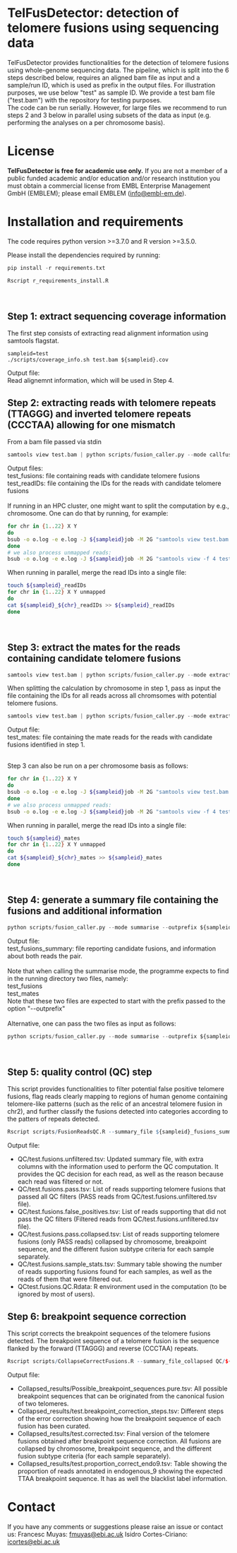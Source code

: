# TelFusDetector: detection of telomere fusions using sequencing data
TelFusDetector provides functionalities for the detection of telomere fusions using whole-genome sequencing data.
The pipeline, which is split into the 6 steps described below, requires an aligned bam file as input and a sample/run ID, which is used as prefix in the output files. For illustration purposes, we use below "test" as sample ID. 
We provide a test bam file ("test.bam") with the repository for testing purposes.<br>
The code can be run serially. However, for large files we recommend to run steps 2 and 3 below in parallel using subsets of the data as input (e.g. performing the analyses on a per chromosome basis).<br>

# License
**TelFusDetector is free for academic use only.** If you are not a member of a public funded academic and/or education and/or research institution you must obtain a commercial license from EMBL Enterprise Management GmbH (EMBLEM); please email EMBLEM (info@embl-em.de).

# Installation and requirements
The code requires python version >=3.7.0 and R version >=3.5.0.

Please install the dependencies required by running:<br>
```python
pip install -r requirements.txt
```
```R
Rscript r_requirements_install.R
```
<br>

## Step 1: extract sequencing coverage information

The first step consists of extracting read alignment information using samtools flagstat.<br>
```
sampleid=test
./scripts/coverage_info.sh test.bam ${sampleid}.cov
```

Output file:<br>
Read alignemnt information, which will be used in Step 4. 

## Step 2: extracting reads with telomere repeats (TTAGGG) and inverted telomere repeats (CCCTAA) allowing for one mismatch

From a bam file passed via stdin<br>
```python
samtools view test.bam | python scripts/fusion_caller.py --mode callfusions  --outprefix ${sampleid}
```
Output files:<br>
test_fusions: file containing reads with candidate telomere fusions<br>
test_readIDs: file containing the IDs for the reads with candidate telomere fusions<br>
<br>
If running in an HPC cluster, one might want to split the computation by e.g., chromosome. One can do that by running, for example:<br>

```bash
for chr in {1..22} X Y
do
bsub -o o.log -e e.log -J ${sampleid}job -M 2G "samtools view test.bam ${chr} | python scripts/fusion_caller.py --mode callfusions  --outprefix ${sampleid}_${chr}"
done
# we also process unmapped reads:
bsub -o o.log -e e.log -J ${sampleid}job -M 2G "samtools view -f 4 test.bam | python scripts/fusion_caller.py --mode callfusions  --outprefix ${sampleid}_unmapped"
```

When running in parallel, merge the read IDs into a single file:<br>
```bash
touch ${sampleid}_readIDs
for chr in {1..22} X Y unmapped
do
cat ${sampleid}_${chr}_readIDs >> ${sampleid}_readIDs
done
```
<br>

## Step 3: extract the mates for the reads containing candidate telomere fusions
```python
samtools view test.bam | python scripts/fusion_caller.py --mode extractmates --outprefix ${sampleid}
```
When splitting the calculation by chromosome in step 1, pass as input the file containing the IDs for all reads across all chromsomes with potential telomere fusions.<br>
```python
samtools view test.bam | python scripts/fusion_caller.py --mode extractmates --outprefix ${sampleid} --readIDs ${sampleid}_readIDs
```
Output file:<br>
test_mates: file containing the mate reads for the reads with candidate fusions identified in step 1.<br>
<br>

Step 3 can also be run on a per chromosome basis as follows:
```bash
for chr in {1..22} X Y
do
bsub -o o.log -e e.log -J ${sampleid}job -M 2G "samtools view test.bam ${chr} | python scripts/fusion_caller.py --mode extractmates  --outprefix ${sampleid}_${chr}"
done
# we also process unmapped reads:
bsub -o o.log -e e.log -J ${sampleid}job -M 2G "samtools view -f 4 test.bam | python scripts/fusion_caller.py --mode extractmates  --outprefix ${sampleid}_unmapped"
```

When running in parallel, merge the read IDs into a single file:<br>
```bash
touch ${sampleid}_mates
for chr in {1..22} X Y unmapped
do
cat ${sampleid}_${chr}_mates >> ${sampleid}_mates
done
```
<br>

## Step 4: generate a summary file containing the fusions and additional information
```python
python scripts/fusion_caller.py --mode summarise --outprefix ${sampleid} --alignmentinfo ${sampleid}.cov
```
Output file:<br>
test_fusions_summary: file reporting candidate fusions, and information about both reads the pair.<br>
<br>
Note that when calling the summarise mode, the programme expects to find in the running directory two files, namely:<br>
test_fusions<br>
test_mates<br>
Note that these two files are expected to start with the prefix passed to the option "--outprefix"<br>
<br>
Alternative, one can pass the two files as input as follows:<br>
```python
python scripts/fusion_caller.py --mode summarise --outprefix ${sampleid} --matesfile ${sampleid}_mates --fusionsfile ${sampleid}_fusions
```
<br>

## Step 5: quality control (QC) step 
This script provides functionalities to filter potential false positive telomere fusions, flag reads clearly mapping to regions of human genome containing telomere-like patterns (such as the relic of an ancestral telomere fusion in chr2), and further classify the fusions detected into categories according to the patters of repeats detected.<br>

```R
Rscript scripts/FusionReadsQC.R --summary_file ${sampleid}_fusions_summary --ref_genome Hg38 --outprefix QC/${sampleid} --read_length 150 
```
Output file:<br>
- QC/test.fusions.unfiltered.tsv: Updated summary file, with extra columns with the information used to perform the QC computation. It provides the QC decision for each read, as well as the reason because each read was filtered or not.<br>
- QC/test.fusions.pass.tsv: List of reads supporting telomere fusions that passed all QC filters (PASS reads from QC/test.fusions.unfiltered.tsv file).<br>
- QC/test.fusions.false_positives.tsv: List of reads supporting that did not pass the QC filters (Filtered reads from QC/test.fusions.unfiltered.tsv file).<br>
- QC/test.fusions.pass.collapsed.tsv: List of reads supporting telomere fusions (only PASS reads) collapsed by chromosome, breakpoint sequence, and the different fusion subtype criteria for each sample separately.<br>
- QC/test.fusions.sample_stats.tsv: Summary table showing the number of reads supporting fusions found for each samples, as well as the reads of them that were filtered out.<br>
- QCtest.fusions.QC.Rdata: R environment used in the computation (to be ignored by most of users).<br>


## Step 6: breakpoint sequence correction
This script corrects the breakpoint sequences of the telomere fusions detected. The breakpoint sequence of a telomere fusion is the sequence flanked by the forward (TTAGGG) and reverse (CCCTAA) repeats.<br>

```R
Rscript scripts/CollapseCorrectFusions.R --summary_file_collapsed QC/${sampleid}.fusions.pass.collapsed.tsv --outprefix Collapsed_results/${sampleid}
```
Output file:<br>
- Collapsed_results/Possible_breakpoint_sequences.pure.tsv: All possible breakpoint sequences that can be originated from the canonical fusion of two telomeres.<br>
- Collapsed_results/test.breakpoint_correction_steps.tsv: Different steps of the error correction showing how the breakpoint sequence of each fusion has been curated.<br>
- Collapsed_results/test.corrected.tsv: Final version of the telomere fusions obtained after breakpoint sequence correction. All fusions are collapsed by chromosome, breakpoint sequence, and the different fusion subtype criteria (for each sample separately).<br>
- Collapsed_results/test.proportion_correct_endo9.tsv: Table showing the proportion of reads annotated in endogenous_9 showing the expected TTAA breakpoint sequence. It has as well the blacklist label information.<br>

# Contact
If you have any comments or suggestions please raise an issue or contact us:
Francesc Muyas: fmuyas@ebi.ac.uk
Isidro Cortes-Ciriano: icortes@ebi.ac.uk
